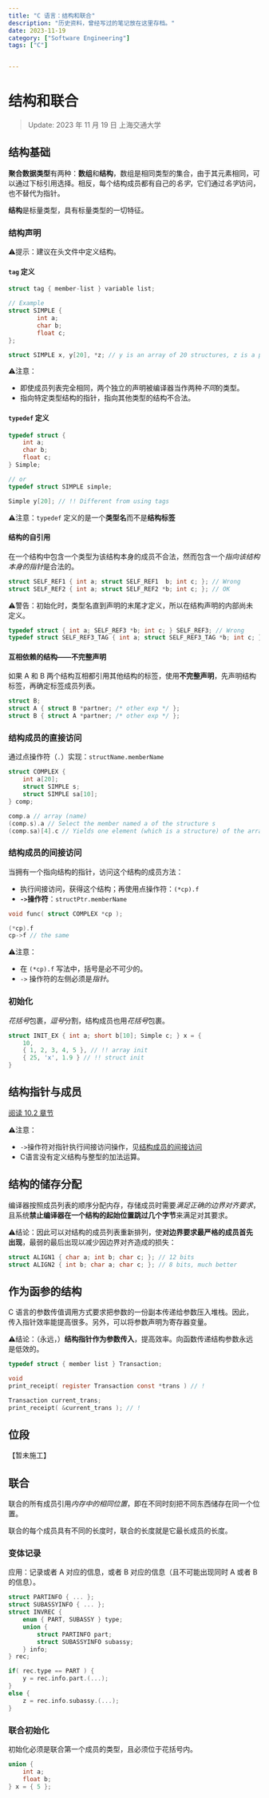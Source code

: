 ```yaml
---
title: "C 语言：结构和联合"
description: "历史资料，曾经写过的笔记放在这里存档。"
date: 2023-11-19
category: ["Software Engineering"]
tags: ["C"]


---
```


# 结构和联合

> Update: 2023 年 11 月 19 日 上海交通大学

## 结构基础

**聚合数据类型**有两种：**数组**和**结构**，数组是相同类型的集合，由于其元素相同，可以通过下标引用选择。相反，每个结构成员都有自己的*名字*，它们通过*名字*访问，也不替代为指针。

**结构**是标量类型，具有标量类型的一切特征。

### 结构声明

⚠️提示：建议在头文件中定义结构。

#### `tag` 定义

```c
struct tag { member-list } variable list;
```

```c
// Example
struct SIMPLE {
		int a;
		char b;
		float c;
}; 

struct SIMPLE x, y[20], *z; // y is an array of 20 structures, z is a pointer to a structure of this type;
```

⚠️注意：

- 即使成员列表完全相同，两个独立的声明被编译器当作两种*不同*的类型。
- 指向特定类型结构的指针，指向其他类型的结构不合法。

#### `typedef` 定义

```c
typedef struct {
	int a;
	char b;
	float c;
} Simple;

// or
typedef struct SIMPLE simple;

Simple y[20]; // !! Different from using tags
```

⚠️注意：`typedef` 定义的是一个**类型名**而不是**结构标签**

#### 结构的自引用

在一个结构中包含一个类型为该结构本身的成员不合法，然而包含一个*指向该结构本身的指针*是合法的。

```c 
struct SELF_REF1 { int a; struct SELF_REF1  b; int c; }; // Wrong
struct SELF_REF2 { int a; struct SELF_REF2 *b; int c; }; // OK
```

⚠️警告：初始化时，类型名直到声明的末尾才定义，所以在结构声明的内部尚未定义。

```c
typedef struct { int a; SELF_REF3 *b; int c; } SELF_REF3; // Wrong 
typedef struct SELF_REF3_TAG { int a; struct SELF_REF3_TAG *b; int c; } SELF_REF3;
```

#### 互相依赖的结构——不完整声明

如果 A 和 B 两个结构互相都引用其他结构的标签，使用**不完整声明**，先声明结构标签，再确定标签成员列表。

```c
struct B; 
struct A { struct B *partner; /* other exp */ };
struct B { struct A *partner; /* other exp */ };
```

### 结构成员的直接访问

通过点操作符（`.`）实现：`structName.memberName`

```c
struct COMPLEX {
	int a[20];
	struct SIMPLE s;
	struct SIMPLE sa[10];
} comp; 

comp.a // array (name)
(comp.s).a // Select the member named a of the structure s
(comp.sa)[4].c // Yields one element (which is a structure) of the array
```

### 结构成员的间接访问

当拥有一个指向结构的指针，访问这个结构的成员方法：

- 执行间接访问，获得这个结构；再使用点操作符：`(*cp).f`
- **`->`操作符**：`structPtr.memberName`

```c
void func( struct COMPLEX *cp );

(*cp).f
cp->f // the same
```

⚠️注意：

- 在 `(*cp).f` 写法中，括号是必不可少的。
- `->` 操作符的左侧必须是*指针*。


### 初始化

*花括号*包裹，*逗号*分割，结构成员也用*花括号*包裹。

```c
struct INIT_EX { int a; short b[10]; Simple c; } x = {
	10,
	{ 1, 2, 3, 4, 5 }, // !! array init
	{ 25, 'x', 1.9 } // !! struct init
}
```

## 结构指针与成员

[阅读 10.2 章节](C-Programming/References/Pointers%20on%20C%201st%20Edition.pdf#page=277&selection=242,0,242,38)

⚠️注意：

- `->`操作符对指针执行间接访问操作，见[结构成员的间接访问](#结构成员的间接访问)
- C语言没有定义结构与整型的加法运算。

## 结构的储存分配

编译器按照成员列表的顺序分配内存，存储成员时需要*满足正确的边界对齐要求*，且系统**禁止编译器在一个结构的起始位置跳过几个字节**来满足对其要求。

⚠️结论：因此可以对结构的成员列表重新排列，使**对边界要求最严格的成员首先出现**，最弱的最后出现以减少因边界对齐造成的损失：

```c
struct ALIGN1 { char a; int b; char c; }; // 12 bits
struct ALIGN2 { int b; char a; char c; }; // 8 bits, much better
```

## 作为函参的结构

C 语言的参数传值调用方式要求把参数的一份副本传递给参数压入堆栈。因此，传入指针效率能提高很多。另外，可以将参数声明为寄存器变量。

⚠️结论：（永远，）**结构指针作为参数传入**，提高效率。向函数传递结构参数永远是低效的。

```c
typedef struct { member list } Transaction;

void
print_receipt( register Transaction const *trans ) // !

Transaction current_trans;
print_receipt( &current_trans ); // !
```

## 位段

【暂未施工】

## 联合

联合的所有成员引用*内存中的相同位置*，即在不同时刻把不同东西储存在同一个位置。

联合的每个成员具有不同的长度时，联合的长度就是它最长成员的长度。

### 变体记录

应用：记录或者 A 对应的信息，或者 B 对应的信息（且不可能出现同时 A 或者 B 的信息）。

```c
struct PARTINFO { ... };
struct SUBASSYINFO { ... };
struct INVREC {
	enum { PART, SUBASSY } type;
	union {
		struct PARTINFO part;
		struct SUBASSYINFO subassy;
	} info;
} rec;

if( rec.type == PART ) {
	y = rec.info.part.(...);
}
else {
	z = rec.info.subassy.(...);
}
```

### 联合初始化

初始化必须是联合第一个成员的类型，且必须位于花括号内。

```c
union {
	int a;
	float b;
} x = { 5 };
```
